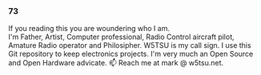 ### 73

If you reading this you are woundering who I am.  
I'm Father, Artist, Computer professional, Radio Control aircraft pilot, Amature Radio operator and Philosipher. 
W5TSU is my call sign.  I use this Git repository to keep electronics projects.
I'm very much an Open Source and Open Hardware advicate. 
📫 Reach me at mark @ w5tsu.net. 
